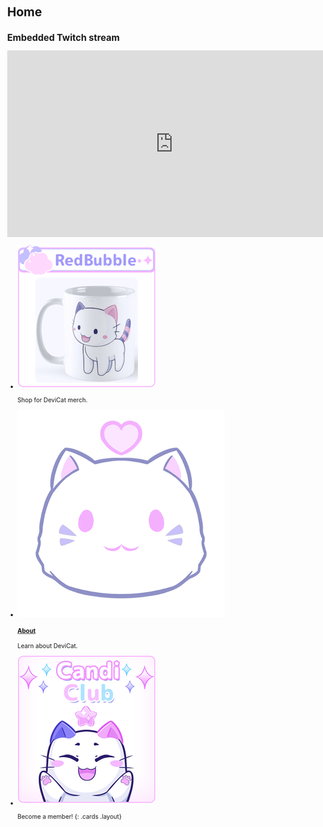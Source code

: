 # Home

<section class="jumbotron">
<h2 class="screenreader">Embedded Twitch stream</h2>
<iframe title="Watch DeviCat live!" src="https://player.twitch.tv?channel=devicat&parent=devicatoutlet.com" allowfullscreen="" style="border: 0" allow="autoplay; fullscreen" width="768" height="432"></iframe>
</section>

* [![Shop](img/RedBubbleShop.png)](https://www.redbubble.com/people/devicatoutlet/shop)

  Shop for DeviCat merch.

* [![About](img/dclogo.png)](about)

  #### [About](about)

  Learn about DeviCat.

* [![](img/CandiClubPanel.png)](https://www.ko-fi.com/devicatoutlet/tiers)

  Become a member!
{: .cards .layout}
